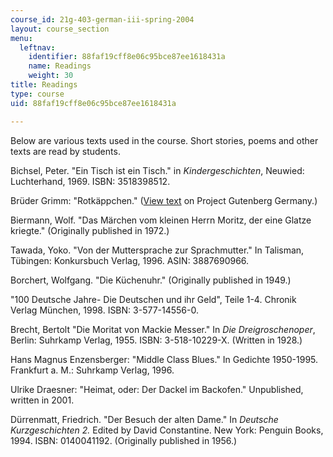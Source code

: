```yaml
---
course_id: 21g-403-german-iii-spring-2004
layout: course_section
menu:
  leftnav:
    identifier: 88faf19cff8e06c95bce87ee1618431a
    name: Readings
    weight: 30
title: Readings
type: course
uid: 88faf19cff8e06c95bce87ee1618431a

---
```


Below are various texts used in the course. Short stories, poems and other texts are read by students.

Bichsel, Peter. "Ein Tisch ist ein Tisch." in _Kindergeschichten_, Neuwied: Luchterhand, 1969. ISBN: 3518398512.

Brüder Grimm: "Rotkäppchen." ([View text](http://gutenberg.spiegel.de/grimm/maerchen/rotk.htm) on Project Gutenberg Germany.)

Biermann, Wolf. "Das Märchen vom kleinen Herrn Moritz, der eine Glatze kriegte." (Originally published in 1972.)

Tawada, Yoko. "Von der Muttersprache zur Sprachmutter." In Talisman, Tübingen: Konkursbuch Verlag, 1996. ASIN: 3887690966.

Borchert, Wolfgang. "Die Küchenuhr." (Originally published in 1949.)

"100 Deutsche Jahre- Die Deutschen und ihr Geld", Teile 1-4. Chronik Verlag München, 1998. ISBN: 3-577-14556-0.

Brecht, Bertolt "Die Moritat von Mackie Messer." In _Die Dreigroschenoper_, Berlin: Suhrkamp Verlag, 1955. ISBN: 3-518-10229-X. (Written in 1928.)

Hans Magnus Enzensberger: "Middle Class Blues." In Gedichte 1950-1995. Frankfurt a. M.: Suhrkamp Verlag, 1996.

Ulrike Draesner: "Heimat, oder: Der Dackel im Backofen." Unpublished, written in 2001.

Dürrenmatt, Friedrich. "Der Besuch der alten Dame." In _Deutsche Kurzgeschichten 2._ Edited by David Constantine. New York: Penguin Books, 1994. ISBN: 0140041192. (Originally published in 1956.)